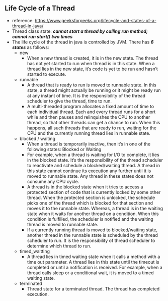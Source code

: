 ## Life Cycle of a Thread

- reference: https://www.geeksforgeeks.org/lifecycle-and-states-of-a-thread-in-java/
- Thread class state: ***cannot start a thread by calling run method; cannot run start() two times***
- The life cycle of the thread in java is controlled by JVM. There has ***6 states*** as follows:
  - new
    - When a new thread is created, it is in the new state. The thread has not yet started to run when thread is in this state. When a thread lies in the new state, it’s code is yet to be run and hasn’t started to execute.
  - runnable
    - A thread that is ready to run is moved to runnable state. In this state, a thread might actually be running or it might be ready run at any instant of time. It is the responsibility of the thread scheduler to give the thread, time to run.
    - A multi-threaded program allocates a fixed amount of time to each individual thread. Each and every thread runs for a short while and then pauses and relinquishes the CPU to another thread, so that other threads can get a chance to run. When this happens, all such threads that are ready to run, waiting for the CPU and the currently running thread lies in runnable state.
  - blocked / waiting
    - When a thread is temporarily inactive, then it’s in one of the following states: Blocked or Waiting
    - For example, when a thread is waiting for I/O to complete, it lies in the blocked state. It’s the responsibility of the thread scheduler to reactivate and schedule a blocked/waiting thread. A thread in this state cannot continue its execution any further until it is moved to runnable state. Any thread in these states does not consume any CPU cycle.
    - A thread is in the blocked state when it tries to access a protected section of code that is currently locked by some other thread. When the protected section is unlocked, the schedule picks one of the thread which is blocked for that section and moves it to the runnable state. Whereas, a thread is in the waiting state when it waits for another thread on a condition. When this condition is fulfilled, the scheduler is notified and the waiting thread is moved to runnable state.
    - If a currently running thread is moved to blocked/waiting state, another thread in the runnable state is scheduled by the thread scheduler to run. It is the responsibility of thread scheduler to determine which thread to run.
  - timed_waitting
    - A thread lies in timed waiting state when it calls a method with a time out parameter. A thread lies in this state until the timeout is completed or until a notification is received. For example, when a thread calls sleep or a conditional wait, it is moved to a timed waiting state.
  - terminated
    - Thread state for a terminated thread. The thread has completed execution.

